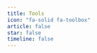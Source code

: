 ```yaml
---
title: Tools
icon: "fa-solid fa-toolbox"
article: false
star: false
timeline: false
---
```


<Catalog />